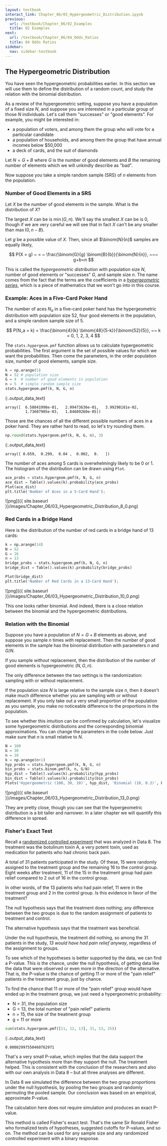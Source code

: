 ```yaml
---
layout: textbook
interact_link: Chapter_06/03_Hypergeometric_Distribution.ipynb
previous:
  url: /textbook/Chapter_06/02_Examples
  title: 02 Examples
next:
  url: /textbook/Chapter_06/04_Odds_Ratios
  title: 04 Odds Ratios
sidebar:
  nav: sidebar-textbook
---
```


## The Hypergeometric Distribution ##

You have seen the hypergeometric probabilities earlier. In this section we will use them to define the distribution of a random count, and study the relation with the binomial distribution.

As a review of the hypergeometric setting, suppose you have a population of a fixed size $N$, and suppose you are interested in a particular group of those $N$ individuals. Let's call them "successes" or "good elements". For example, you might be interested in:
- a population of voters, and among them the group who will vote for a particular candidate
- a population of households, and among them the group that have annual incomes below $50,000
- a deck of cards, and the suit of diamonds

Let $N = G+B$ where $G$ is the number of good elements and $B$ the remaining number of elements which we will unkindly describe as "bad". 

Now suppose you take a simple random sample (SRS) of $n$ elements from the population.

### Number of Good Elements in a SRS ###
Let $X$ be the number of good elements in the sample. What is the distribution of $X$?

The largest $X$ can be is $\min(G, n)$. We'll say the smallest $X$ can be is 0, though if we are very careful we will see that in fact $X$ can't be any smaller than $\max(0, n-B)$.

Let $g$ be a possible value of $X$. Then, since all $\binom{N}{n}$ samples are equally likely,

$$
P(X = g) ~ = ~ \frac{\binom{G}{g} \binom{B}{b}}{\binom{N}{n}}, ~~~
g+b=n
$$

This is called the *hypergeometric distribution* with population size $N$, number of good elements or "successes" $G$, and sample size $n$. The name comes from the fact that the terms are the coefficients in a [*hypergeometric series*](https://en.wikipedia.org/wiki/Hypergeometric_function#The_hypergeometric_series), which is a piece of mathematics that we won't go into in this course.

### Example: Aces in a Five-Card Poker Hand ###
The number of aces $N_a$ in a five-card poker hand has the hypergeometric distribution with population size 52, four good elements in the population, and a simple random sample size of 5.

$$
P(N_a = k) = \frac{\binom{4}{k} \binom{48}{5-k}}{\binom{52}{5}}, ~~ k = 0, 1, 2, 3, 4
$$

The `stats.hypergeom.pmf` function allows us to calculate hypergeometric probabilities. The first argument is the set of possible values for which we want the probabilities. Then come the parameters, in the order population size, number of good elements, sample size.


<div class="input_area" markdown="1">

```python
k = np.arange(5)
N = 52 # population size
G = 4  # number of good elements in population
n = 5  # simple random sample size
stats.hypergeom.pmf(k, N, G, n)
```

</div>




{:.output_data_text}
```
array([  6.58841998e-01,   2.99473636e-01,   3.99298181e-02,
         1.73607905e-03,   1.84689260e-05])
```



Those are the chances of all the different possible numbers of aces in a poker hand. They are rather hard to read, so let's try rounding them.


<div class="input_area" markdown="1">

```python
np.round(stats.hypergeom.pmf(k, N, G, n), 3)
```

</div>




{:.output_data_text}
```
array([ 0.659,  0.299,  0.04 ,  0.002,  0.   ])
```



The number of aces among 5 cards is overwhelmingly likely to be 0 or 1. The histogram of the distribution can be drawn using `Plot`.


<div class="input_area" markdown="1">

```python
ace_probs = stats.hypergeom.pmf(k, N, G, n)
ace_dist = Table().values(k).probability(ace_probs)
Plot(ace_dist)
plt.title('Number of Aces in a 5-Card Hand');
```

</div>


![png]({{ site.baseurl }}/images/Chapter_06/03_Hypergeometric_Distribution_8_0.png)


### Red Cards in a Bridge Hand ###
Here is the distribution of the number of red cards in a bridge hand of 13 cards:


<div class="input_area" markdown="1">

```python
k = np.arange(14)
N = 52
G = 26
n = 13
bridge_probs = stats.hypergeom.pmf(k, N, G, n)
bridge_dist = Table().values(k).probability(bridge_probs)

Plot(bridge_dist)
plt.title('Number of Red Cards in a 13-Card Hand');
```

</div>


![png]({{ site.baseurl }}/images/Chapter_06/03_Hypergeometric_Distribution_10_0.png)


This one looks rather binomial. And indeed, there is a close relation between the binomial and the hypergeometric distributions.

### Relation with the Binomial ###
Suppose you have a population of $N = G+B$ elements as above, and suppose you sample $n$ times *with* replacement. Then the number of good elements in the sample has the binomial distribution with parameters $n$ and $G/N$. 

If you sample *without* replacement, then the distribution of the number of good elements is hypergeometric $(N, G, n)$.

The only difference between the two settings is the randomization: sampling with or without replacement. 

If the population size $N$ is large relative to the sample size $n$, then it doesn't make much difference whether you are sampling with or without replacement. If you only take out a very small proportion of the population as you sample, you make no noticeable difference to the proportions in the population.

To see whether this intuition can be confirmed by calculation, let's visualize some hypergeometric distributions and the corresponding binomial approximations. You can change the parameters in the code below. Just make sure that $n$ is small relative to $N$.


<div class="input_area" markdown="1">

```python
N = 100
G = 30
n = 10
k = np.arange(n+1)
hyp_probs = stats.hypergeom.pmf(k, N, G, n)
bin_probs = stats.binom.pmf(k, n, G/N)
hyp_dist = Table().values(k).probability(hyp_probs)
bin_dist = Table().values(k).probability(bin_probs)
Plots('Hypergeometric (100, 30, 10)', hyp_dist, 'Binomial (10, 0.3)', bin_dist)
```

</div>


![png]({{ site.baseurl }}/images/Chapter_06/03_Hypergeometric_Distribution_13_0.png)


They are pretty close, though you can see that the hypergeometric distribution is a bit taller and narrower. In a later chapter we will quantify this difference in spread.

### Fisher's Exact Test ###
Recall a [randomized controlled experiment](https://www.ncbi.nlm.nih.gov/pubmed/11376175) that was analyzed in Data 8. The treatment was the botulinum toxin A, a very potent toxin, used as medication for patients who had chronic back pain.

A total of 31 patients participated in the study. Of these, 15 were randomly assigned to the treatment group and the remaining 16 to the control group. Eight weeks after treatment, 11 of the 15 in the treatment group had pain relief compared to 2 out of 16 in the control group. 

In other words, of the 13 patients who had pain relief, 11 were in the treatment group and 2 in the control group. Is this evidence in favor of the treatment?

The null hypothesis says that the treatment does nothing; any difference between the two groups is due to the random assignment of patients to treatment and control. 

The alternative hypothesis says that the treatment was beneficial. 

Under the null hypothesis, the treatment did nothing, so among the 31 patients in the study, *13 would have had pain relief anyway*, regardless of the assignment to groups. 

To see which of the hypotheses is better supported by the data, we can find a P-value. This is the chance, under the null hypothesis, of getting data like the data that were observed or even more in the direction of the alternative. That is, the P-value is the chance of getting 11 or more of the "pain relief" patients in the treatment group, just by chance.

To find the chance that 11 or more of the "pain relief" group would have ended up in the treatment group, we just need a hypergeometric probability:
- N = 31, the population size
- G = 13, the total number of "pain relief" patients
- n = 15, the size of the treatment group
- g = 11 or more


<div class="input_area" markdown="1">

```python
sum(stats.hypergeom.pmf([11, 12, 13], 31, 13, 15))
```

</div>




{:.output_data_text}
```
0.00082997550460762971
```



That's a very small P-value, which implies that the data support the alternative hypothesis more than they support the null. The treatment helped. This is consistent with the conclusion of the researchers and also with our own analysis in Data 8 – but all three analyses are different.

In Data 8 we simulated the difference between the two group proportions under the null hypothesis, by pooling the two groups and randomly permuting the pooled sample. Our conclusion was based on an empirical, approximate P-value. 

The calculation here does not require simulation and produces an exact P-value.

This method is called Fisher's exact test. That's the same Sir Ronald Fisher who formalized tests of hypotheses, suggested cutoffs for P-values, and so on. The method can be used for any sample size and any randomized controlled experiment with a binary response.
